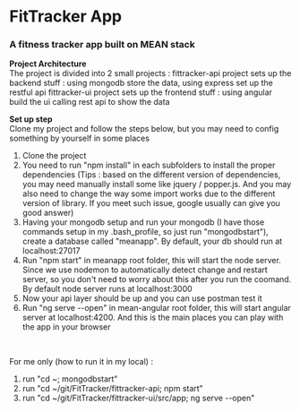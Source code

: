 <h1>FitTracker App</h1>
<h3> A fitness tracker app built on MEAN stack </h3>

<b>Project Architecture </b><br/>
The project is divided into 2 small projects : 
fittracker-api project sets up the backend stuff : using mongodb store the data, using express set up the restful api 
fittracker-ui project sets up the frontend stuff : using angular build the ui calling rest api to show the data 

<b>Set up step</b> <br/>
Clone my project and follow the steps below, but you may need to config something by yourself in some places

1. Clone the project <br/>
2. You need to run "npm install" in each subfolders to install the proper dependencies (Tips : based on the different version of dependencies, you may need manually install some like jquery / popper.js. And you may also need to change the way some import works due to the different version of library. If you meet such issue, google usually can give you good answer) <br/>
3. Having your mongodb setup and run your mongodb (I have those commands setup in my .bash_profile, so just run "mongodbstart"), create a database called "meanapp". By default, your db should run at localhost:27017 <br/>
4. Run "npm start" in meanapp root folder, this will start the node server. Since we use nodemon to automatically detect change and restart server, so you don't need to worry about this after you run the coomand. By default node server runs at localhost:3000 <br/>
5. Now your api layer should be up and you can use postman test it <br/>
6. Run "ng serve --open" in mean-angular root folder, this will start angular server at localhost:4200. And this is the main places you can play with the app in your browser <br/>
<br/>

For me only (how to run it in my local) : <br/>
1. run "cd ~; mongodbstart" <br/>
2. run "cd ~/git/FitTracker/fittracker-api; npm start" <br/>
3. run "cd ~/git/FitTracker/fittracker-ui/src/app; ng serve --open" <br/>
